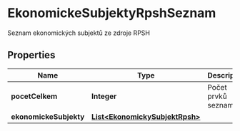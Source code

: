 

# EkonomickeSubjektyRpshSeznam

Seznam ekonomických subjektů ze zdroje RPSH

## Properties

| Name | Type | Description | Notes |
|------------ | ------------- | ------------- | -------------|
|**pocetCelkem** | **Integer** | Počet prvků seznamu. |  [optional] |
|**ekonomickeSubjekty** | [**List&lt;EkonomickySubjektRpsh&gt;**](EkonomickySubjektRpsh.md) |  |  [optional] |



